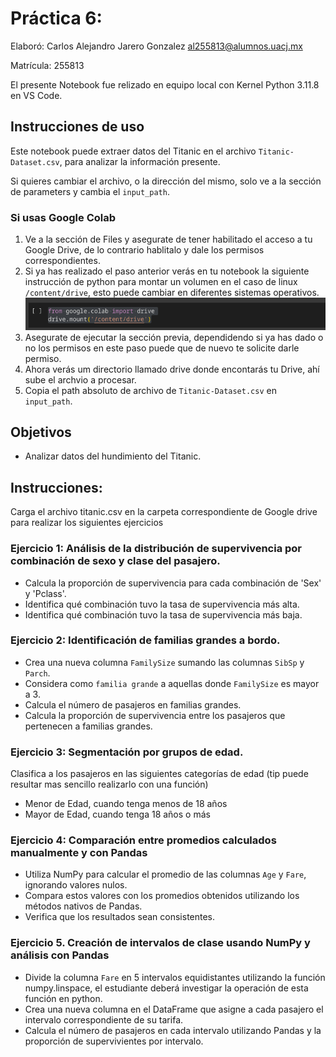 # Práctica 6: 

Elaboró: Carlos Alejandro Jarero Gonzalez <al255813@alumnos.uacj.mx>

Matrícula: 255813

El presente Notebook fue relizado en equipo local con Kernel Python 3.11.8 en VS Code.

## Instrucciones de uso

Este notebook puede extraer datos del Titanic en el archivo ```Titanic-Dataset.csv```, para analizar la información presente.

Si quieres cambiar el archivo, o la dirección del mismo, solo ve a la sección de parameters y cambia el ```input_path```.

### Si usas Google Colab

1. Ve a la sección de Files y asegurate de tener habilitado el acceso a tu Google Drive, de lo contrario hablitalo y dale los permisos correspondientes.
2. Si ya has realizado el paso anterior verás en tu notebook la siguiente instrucción de python para montar un volumen en el caso de linux ```/content/drive```, esto puede cambiar en diferentes sistemas operativos.
![Drive Mounting](./assets/DriveMount.png)
3. Asegurate de ejecutar la sección previa, dependidendo si ya has dado o no los permisos en este paso puede que de nuevo te solicite darle permiso. 
4. Ahora verás um directorio llamado drive donde encontarás tu Drive, ahí sube el archvio a procesar.
5. Copia el path absoluto de archivo de ```Titanic-Dataset.csv``` en ```input_path```.

## Objetivos

- Analizar datos del hundimiento del Titanic.

## Instrucciones: 

Carga el archivo titanic.csv en la carpeta correspondiente de Google drive para realizar los siguientes ejercicios

### Ejercicio 1: Análisis de la distribución de supervivencia por combinación de sexo y clase del pasajero.

- Calcula la proporción de supervivencia para cada combinación de 'Sex' y 'Pclass'.
- Identifica qué combinación tuvo la tasa de supervivencia más alta.
- Identifica qué combinación tuvo la tasa de supervivencia más baja.


### Ejercicio 2: Identificación de familias grandes a bordo.

- Crea una nueva columna ```FamilySize``` sumando las columnas ```SibSp``` y ```Parch```.
- Considera como ```familia grande``` a aquellas donde ```FamilySize``` es mayor a 3.
- Calcula el número de pasajeros en familias grandes.
- Calcula la proporción de supervivencia entre los pasajeros que pertenecen a familias grandes.

### Ejercicio 3: Segmentación por grupos de edad.

Clasifica a los pasajeros en las siguientes categorías de edad (tip puede resultar mas sencillo realizarlo con una función)

- Menor de Edad, cuando tenga menos de 18 años
- Mayor de Edad, cuando tenga 18 años o más

### Ejercicio 4: Comparación entre promedios calculados manualmente y con Pandas

- Utiliza NumPy para calcular el promedio de las columnas ```Age``` y ```Fare```, ignorando valores nulos.
- Compara estos valores con los promedios obtenidos utilizando los métodos nativos de Pandas.
- Verifica que los resultados sean consistentes.

### Ejercicio 5. Creación de intervalos de clase usando NumPy y análisis con Pandas

- Divide la columna ```Fare``` en 5 intervalos equidistantes utilizando la función numpy.linspace, el estudiante deberá investigar la operación de esta función en python.
- Crea una nueva columna en el DataFrame que asigne a cada pasajero el intervalo correspondiente de su tarifa.
- Calcula el número de pasajeros en cada intervalo utilizando Pandas y la proporción de supervivientes por intervalo.